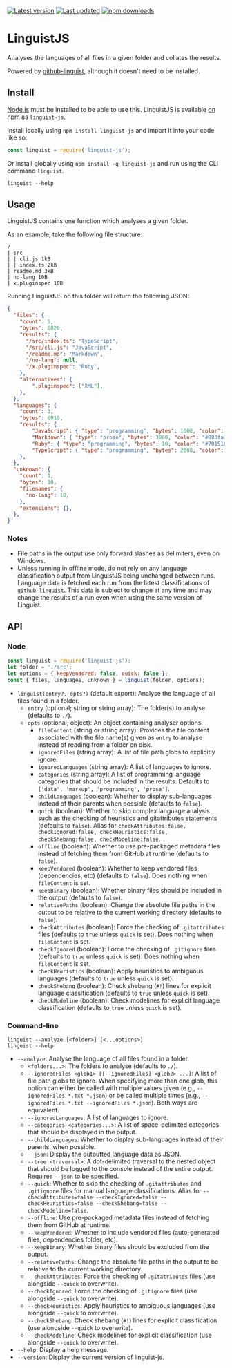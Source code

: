 [![Latest version](https://img.shields.io/github/v/release/Nixinova/Linguist?label=latest%20version&style=flat-square)](https://github.com/Nixinova/Linguist/releases)
[![Last updated](https://img.shields.io/github/release-date/Nixinova/Linguist?label=updated&style=flat-square)](https://github.com/Nixinova/Linguist/releases)
[![npm downloads](https://img.shields.io/npm/dt/linguist-js?logo=npm)](https://www.npmjs.com/package/linguist-js)

# LinguistJS

Analyses the languages of all files in a given folder and collates the results.

Powered by [github-linguist](https://github.com/github/linguist), although it doesn't need to be installed.

## Install

[Node.js](https://nodejs.org) must be installed to be able to use this.
LinguistJS is available [on npm](https://npmjs.com/package/linguist-js) as `linguist-js`.

Install locally using `npm install linguist-js` and import it into your code like so:

```js
const linguist = require('linguist-js');
```

Or install globally using `npm install -g linguist-js` and run using the CLI command `linguist`.

```
linguist --help
```

## Usage

LinguistJS contains one function which analyses a given folder.

As an example, take the following file structure:

```
/
| src
| | cli.js 1kB
| | index.ts 2kB
| readme.md 3kB
| no-lang 10B
| x.pluginspec 10B
```

Running LinguistJS on this folder will return the following JSON:

```json
{
  "files": {
    "count": 5,
    "bytes": 6020,
    "results": {
      "/src/index.ts": "TypeScript",
      "/src/cli.js": "JavaScript",
      "/readme.md": "Markdown",
      "/no-lang": null,
      "/x.pluginspec": "Ruby",
    },
    "alternatives": {
        ".pluginspec": ["XML"],
    },
  },
  "languages": {
    "count": 3,
    "bytes": 6010,
    "results": {
        "JavaScript": { "type": "programming", "bytes": 1000, "color": "#f1e05a" },
        "Markdown": { "type": "prose", "bytes": 3000, "color": "#083fa1" },
        "Ruby": { "type": "programming", "bytes": 10, "color": "#701516" },
        "TypeScript": { "type": "programming", "bytes": 2000, "color": "#2b7489" },
    },
  },
  "unknown": {
    "count": 1,
    "bytes": 10,
    "filenames": {
      "no-lang": 10,
    },
    "extensions": {},
  },
}
```

### Notes

- File paths in the output use only forward slashes as delimiters, even on Windows.
- Unless running in offline mode, do not rely on any language classification output from LinguistJS being unchanged between runs.
  Language data is fetched each run from the latest classifications of [`github-linguist`](https://github.com/github/linguist).
  This data is subject to change at any time and may change the results of a run even when using the same version of Linguist.

## API

### Node

```js
const linguist = require('linguist-js');
let folder = './src';
let options = { keepVendored: false, quick: false };
const { files, languages, unknown } = linguist(folder, options);
```

- `linguist(entry?, opts?)` (default export):
  Analyse the language of all files found in a folder.
  - `entry` (optional; string or string array):
    The folder(s) to analyse (defaults to `./`).
  - `opts` (optional; object):
    An object containing analyser options.
    - `fileContent` (string or string array):
      Provides the file content associated with the file name(s) given as `entry` to analyse instead of reading from a folder on disk.
    - `ignoredFiles` (string array):
      A list of file path globs to explicitly ignore.
    - `ignoredLanguages` (string array):
      A list of languages to ignore.
    - `categories` (string array):
      A list of programming language categories that should be included in the results.
      Defaults to `['data', 'markup', 'programming', 'prose']`.
    - `childLanguages` (boolean):
      Whether to display sub-languages instead of their parents when possible (defaults to `false`).
    - `quick` (boolean):
      Whether to skip complex language analysis such as the checking of heuristics and gitattributes statements (defaults to `false`).
      Alias for `checkAttributes:false, checkIgnored:false, checkHeuristics:false, checkShebang:false, checkModeline:false`.
    - `offline` (boolean):
      Whether to use pre-packaged metadata files instead of fetching them from GitHub at runtime (defaults to `false`).
	- `keepVendored` (boolean):
      Whether to keep vendored files (dependencies, etc) (defaults to `false`).
      Does nothing when `fileContent` is set.
    - `keepBinary` (boolean):
      Whether binary files should be included in the output (defaults to `false`).
    - `relativePaths` (boolean):
      Change the absolute file paths in the output to be relative to the current working directory (defaults to `false`).
    - `checkAttributes` (boolean):
      Force the checking of `.gitattributes` files (defaults to `true` unless `quick` is set).
      Does nothing when `fileContent` is set.
    - `checkIgnored` (boolean):
      Force the checking of `.gitignore` files (defaults to `true` unless `quick` is set).
      Does nothing when `fileContent` is set.
    - `checkHeuristics` (boolean):
      Apply heuristics to ambiguous languages (defaults to `true` unless `quick` is set).
    - `checkShebang` (boolean):
      Check shebang (`#!`) lines for explicit language classification (defaults to `true` unless `quick` is set).
    - `checkModeline` (boolean):
      Check modelines for explicit language classification (defaults to `true` unless `quick` is set).

### Command-line

```
linguist --analyze [<folder>] [<...options>]
linguist --help
```

- `--analyze`:
  Analyse the language of all files found in a folder.
  - `<folders...>`:
    The folders to analyse (defaults to `./`).
  - `--ignoredFiles <glob1> [[--ignoredFiles] <glob2> ...]`:
    A list of file path globs to ignore.
    When specifying more than one glob, this option can either be called with multiple values given (e.g., `--ignoredFiles *.txt *.json`) or be called multiple times (e.g., `--ignoredFiles *.txt --ignoredFiles *.json`). Both ways are equivalent.
  - `--ignoredLanguages`:
    A list of languages to ignore.
  - `--categories <categories...>`:
    A list of space-delimited categories that should be displayed in the output.
  - `--childLanguages`:
    Whether to display sub-languages instead of their parents, when possible.
  - `--json`:
    Display the outputted language data as JSON.
  - `--tree <traversal>`:
    A dot-delimited traversal to the nested object that should be logged to the console instead of the entire output.
    Requires `--json` to be specified.
  - `--quick`:
    Whether to skip the checking of `.gitattributes` and `.gitignore` files for manual language classifications.
    Alias for `--checkAttributes=false --checkIgnored=false --checkHeuristics=false --checkShebang=false --checkModeline=false`.
  - `--offline`:
    Use pre-packaged metadata files instead of fetching them from GitHub at runtime.
  - `--keepVendored`:
    Whether to include vendored files (auto-generated files, dependencies folder, etc).
  - `--keepBinary`:
    Whether binary files should be excluded from the output.
  - `--relativePaths`:
    Change the absolute file paths in the output to be relative to the current working directory.
  - `--checkAttributes`:
    Force the checking of `.gitatributes` files (use alongside `--quick` to overwrite).
  - `--checkIgnored`:
    Force the checking of `.gitignore` files (use alongside `--quick` to overwrite).
  - `--checkHeuristics`:
    Apply heuristics to ambiguous languages (use alongside `--quick` to overwrite).
  - `--checkShebang`:
    Check shebang (`#!`) lines for explicit classification (use alongside `--quick` to overwrite).
  - `--checkModeline`:
    Check modelines for explicit classification (use alongside `--quick` to overwrite).
- `--help`:
  Display a help message.
- `--version`:
  Display the current version of linguist-js.
